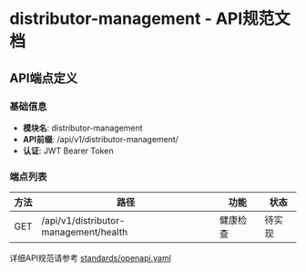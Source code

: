 # distributor-management - API规范文档

## API端点定义

### 基础信息
- **模块名**: distributor-management
- **API前缀**: /api/v1/distributor-management/
- **认证**: JWT Bearer Token

### 端点列表

| 方法 | 路径 | 功能 | 状态 |
|------|------|------|------|
| GET | /api/v1/distributor-management/health | 健康检查 | 待实现 |

详细API规范请参考 [standards/openapi.yaml](../../standards/openapi.yaml)
